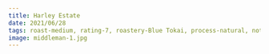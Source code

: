 ```yaml
---
title: Harley Estate
date: 2021/06/28
tags: roast-medium, rating-7, roastery-Blue Tokai, process-natural, notes-guava, notes-pineapple, notes-green apple
image: middleman-1.jpg
---
```

